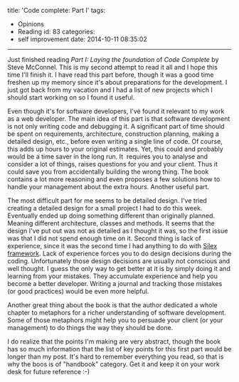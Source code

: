 title: 'Code complete: Part I'
tags:
  - Opinions
  - Reading
id: 83
categories:
  - self improvement
date: 2014-10-11 08:35:02
---

Just finished reading _Part I: Laying the foundation_ of _Code Complete_ by Steve McConnel. This is my second attempt to read it all and I hope this time I'll finish it. I have read this part before, though it was a good time freshen up my memory since it's about preparations for the development. I just got back from my vacation and I had a list of new projects which I should start working on so I found it useful.<!--more-->

Even though it's for software developers, I've found it relevant to my work as a web developer. The main idea of this part is that software development is not only writing code and debugging it. A significant part of time should be spent on requirements, architecture, construction planning, making a detailed design, etc., before even writing a single line of code. Of course, this adds up hours to your original estimates. Yet, this could and probably would be a time saver in the long run. It  requires you to analyse and consider a lot of things, raises questions for you and your client. Thus it could save you from accidentally building the wrong thing. The book contains a lot more reasoning and even proposes a few solutions how to handle your management about the extra hours. Another useful part.

The most difficult part for me seems to be detailed design. I've tried creating a detailed design for a small project I had to do this week. Eventually ended up doing something different than originally planned. Meaning different architecture, classes and methods. It seems that the design I've put out was not as detailed as I thought it was, so the first issue was that I did not spend enough time on it. Second thing is lack of experience, since it was the second time I had anything to do with [Silex framework](http://silex.sensiolabs.org/). Lack of experience forces you to do design decisions during the coding. Unfortunately those design decisions are usually not conscious and well thought. I guess the only way to get better at it is by simply doing it and learning from your mistakes. They accumulate experience and help you become a better developer. Writing a journal and tracking those mistakes (or good practices) would be even more helpful.

Another great thing about the book is that the author dedicated a whole chapter to metaphors for a richer understanding of software development. Some of those metaphors might help you to persuade your client (or your management) to do things the way they should be done.

I do realize that the points I'm making are very abstract, though the book has so much information that the list of key points for this first part would be longer than my post. It's hard to remember everything you read, so that is why the boos is of "handbook" category. Get it and keep it on your work desk for future reference :-)